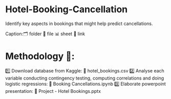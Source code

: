 # Hotel-Booking-Cancellation
Identify key aspects in bookings that might help predict cancellations.

Caption:🗂️ folder 📁 file 📊 sheet 🔗 link

# Methodology 🧮:

1️⃣ Download database from Kaggle: 📁 hotel_bookings.csv
2️⃣ Analyse each variable conducting contingency testing, computing correlations and doing logistic regressions: 📁 Booking Cancellations.ipynb
3️⃣ Elaborate powerpoint presentation: 📁 Project - Hotel Bookings.pptx
